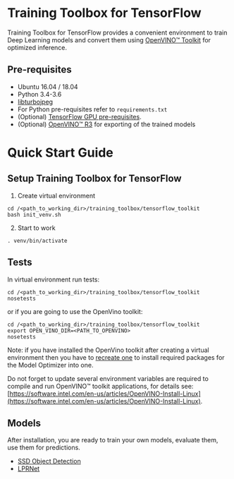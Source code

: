 # Training Toolbox for TensorFlow

Training Toolbox for TensorFlow provides a convenient environment to train
Deep Learning models and convert them using [OpenVINO™
Toolkit](https://software.intel.com/en-us/openvino-toolkit) for optimized
inference.

## Pre-requisites

- Ubuntu 16.04 / 18.04
- Python 3.4-3.6
- [libturbojpeg](https://github.com/ajkxyz/jpeg4py)
- For Python pre-requisites refer to `requirements.txt`
- (Optional) [TensorFlow GPU pre-requisites](https://www.tensorflow.org/install/gpu).
- (Optional) [OpenVINO™ R3](https://software.intel.com/en-us/openvino-toolkit)
  for exporting of the trained models

# Quick Start Guide

## Setup Training Toolbox for TensorFlow

1. Create virtual environment
<a name="create_venv"></a>

```
cd /<path_to_working_dir>/training_toolbox/tensorflow_toolkit
bash init_venv.sh
```

2. Start to work

```
. venv/bin/activate
```

## Tests
In virtual environment run tests:

```
cd /<path_to_working_dir>/training_toolbox/tensorflow_toolkit
nosetests
```

or if you are going to use the OpenVino toolkit:

```
cd /<path_to_working_dir>/training_toolbox/tensorflow_toolkit
export OPEN_VINO_DIR=<PATH_TO_OPENVINO>
nosetests
```

Note: if you have installed the OpenVino toolkit after creating
a virtual environment then you have to [recreate one](#create_venv)
to install required packages for the Model Optimizer into one.

Do not forget to update several environment variables are required to compile and run OpenVINO™ toolkit applications, for details see:
[https://software.intel.com/en-us/articles/OpenVINO-Install-Linux](https://software.intel.com/en-us/articles/OpenVINO-Install-Linux).


## Models
After installation, you are ready to train your own models, evaluate them, use
them for predictions.

* [SSD Object Detection](training_toolbox/ssd_detector)
* [LPRNet](training_toolbox/lpr)
